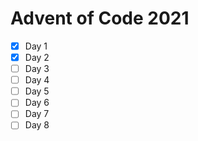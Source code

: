 # Advent of Code 2021

- [X] Day 1
- [X] Day 2
- [ ] Day 3
- [ ] Day 4
- [ ] Day 5
- [ ] Day 6
- [ ] Day 7
- [ ] Day 8
